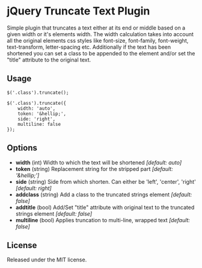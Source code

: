 # jQuery Truncate Text Plugin #

Simple plugin that truncates a text either at its end or middle based on a given width or it's elements width. The width calculation takes into account all the original elements css styles like font-size, font-family, font-weight, text-transform, letter-spacing etc.
Additionally if the text has been shortened you can set a class to be appended to the element and/or set the "title" attribute to the original text.

## Usage ##


    $('.class').truncate();

    $('.class').truncate({
    	width: 'auto',
    	token: '&hellip;',
    	side: 'right',
    	multiline: false
    });

## Options ##

- **width** (int) Width to which the text will be shortened *[default: auto]*
- **token** (string) Replacement string for the stripped part *[default: '&amp;hellip;']*
- **side** (string) Side from which shorten. Can either be 'left', 'center', 'right' *[default: right]*
- **addclass** (string) Add a class to the truncated strings element *[default: false]*
- **addtitle** (bool) Add/Set "title" attribute with original text to the truncated strings element *[default: false]*
- **multiline** (bool) Applies truncation to multi-line, wrapped text *[default: false]*

## License ##

Released under the MIT license.